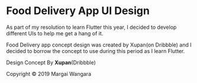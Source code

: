 # Food Delivery App UI Design

As part of my resolution to learn Flutter this year, I decided to develop different UIs to help me get a hang of it.

Food Delivery app concept design was created by Xupan(on Dribbble) and I decided to borrow the concept to use during this period as I learn Flutter.

Design Concept By **Xupan**(Dribbble)

Copyright &copy; 2019 Margai Wangara
